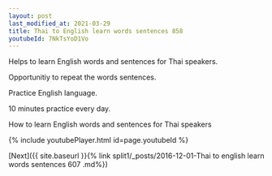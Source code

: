 ```yaml
---
layout: post
last_modified_at: 2021-03-29
title: Thai to English learn words sentences 858 
youtubeId: 7NkTsYoD1Vo
---
```

 
 
Helps to learn English words and sentences for Thai speakers.

Opportunitiy to repeat the words sentences. 

Practice English language. 
 
10 minutes practice every day. 
 
How to learn English words and sentences for Thai speakers 
 
{% include youtubePlayer.html id=page.youtubeId %}
 
 
[Next]({{ site.baseurl }}{% link  split1/_posts/2016-12-01-Thai to english learn words sentences 607 .md%})
 
